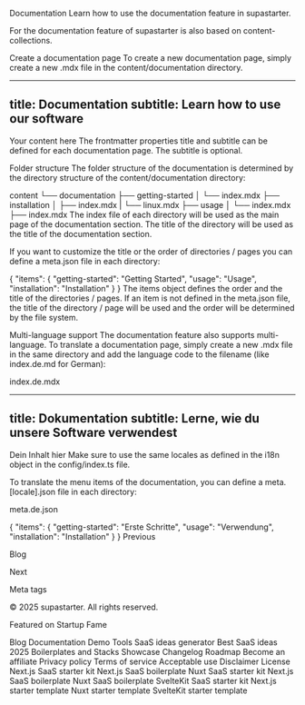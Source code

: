 Documentation
Learn how to use the documentation feature in supastarter.

For the documentation feature of supastarter is also based on content-collections.

Create a documentation page
To create a new documentation page, simply create a new .mdx file in the content/documentation directory.


---
title: Documentation
subtitle: Learn how to use our software
---
 
Your content here
The frontmatter properties title and subtitle can be defined for each documentation page. The subtitle is optional.

Folder structure
The folder structure of the documentation is determined by the directory structure of the content/documentation directory:


content
└── documentation
    ├── getting-started
    │   └── index.mdx
    ├── installation
    │   ├── index.mdx
    |   └── linux.mdx
    ├── usage
    │   └── index.mdx
    ├── index.mdx
The index file of each directory will be used as the main page of the documentation section. The title of the directory will be used as the title of the documentation section.

If you want to customize the title or the order of directories / pages you can define a meta.json file in each directory:


{
  "items": {
    "getting-started": "Getting Started",
    "usage": "Usage",
    "installation": "Installation"
  }
}
The items object defines the order and the title of the directories / pages. If an item is not defined in the meta.json file, the title of the directory / page will be used and the order will be determined by the file system.

Multi-language support
The documentation feature also supports multi-language. To translate a documentation page, simply create a new .mdx file in the same directory and add the language code to the filename (like index.de.md for German):

index.de.mdx

---
title: Dokumentation
subtitle: Lerne, wie du unsere Software verwendest
---
 
Dein Inhalt hier
Make sure to use the same locales as defined in the i18n object in the config/index.ts file.

To translate the menu items of the documentation, you can define a meta.[locale].json file in each directory:

meta.de.json

{
  "items": {
    "getting-started": "Erste Schritte",
    "usage": "Verwendung",
    "installation": "Installation"
  }
}
Previous

Blog

Next

Meta tags

© 2025 supastarter. All rights reserved.

Featured on Startup Fame



Blog
Documentation
Demo
Tools
SaaS ideas generator
Best SaaS ideas 2025
Boilerplates and Stacks
Showcase
Changelog
Roadmap
Become an affiliate
Privacy policy
Terms of service
Acceptable use
Disclaimer
License
Next.js SaaS starter kit
Next.js SaaS boilerplate
Nuxt SaaS starter kit
Next.js SaaS boilerplate
Nuxt SaaS boilerplate
SvelteKit SaaS starter kit
Next.js starter template
Nuxt starter template
SvelteKit starter template

